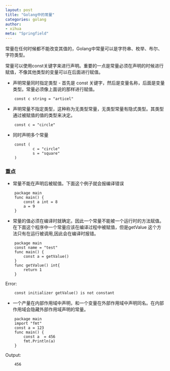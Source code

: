 ```yaml
---
layout: post
title: "Golang中的常量"
categories: golang
author:
- xihua
meta: "Springfield"
---
```

常量在任何时候都不能改变其值的，Golang中常量可以是字符串、枚举、布尔、字符类型。

常量可以使用const关键字来进行声明。重要的一点是常量必须在声明的时候进行赋值，不像其他类型的变量可以在后面进行赋值。

* 声明常量同时指定类型 - 首先是 const 关键字，然后是变量名称，后面是变量类型。常量必须像上面说的那样进行赋值。
```golang
    const c string = "articel"
```
* 声明常量不指定类型，这种称为无类型常量，无类型常量有隐式类型。其类型通过被赋值的值的类型来决定。
```golang
    const c = "circle"
```

* 同时声明多个常量
```golang
    const ( 
            c = "circle"
            s = "square"
    )
```
### 重点
* 常量不能在声明后被赋值。下面这个例子就会报编译错误
```golang
    package main
    func main() {
        const a int = 8
        a = 9
    }
```

* 常量的值必须在编译时就确定。因此一个常量不能被一个运行时的方法赋值。在下面这个程序中一个常量应该在编译过程中被赋值，但是getValue 这个方法只有在运行被调用,因此会在编译时报错。
```golang
    package main
    const name = "test"
    func main() {
        const a = getValue()
    }
    func getValue() int{
        return 1
    }
```
Error:
```golang
    const initializer getValue() is not constant
```

* 一个产量在内部作用域中声明，和一个变量在外部作用域中声明同名。在内部作用域会隐藏外部作用域声明的常量。
```golang
    package main
    import "fmt"
    const a = 123
    func main() {
        const a  = 456
        fmt.Println(a)
    }
```
Output:
```
    456
```
   


